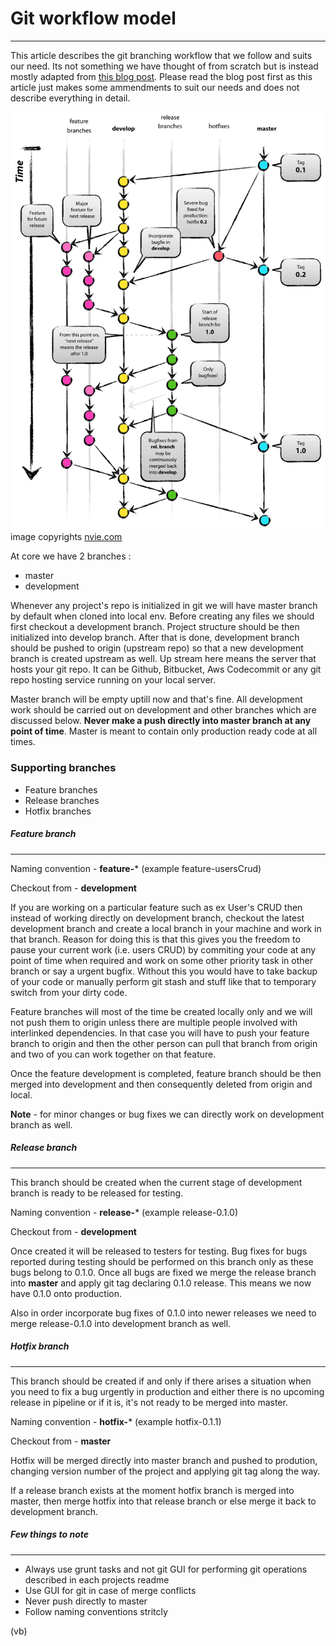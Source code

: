 # Git workflow model
---

This article describes the git branching workflow that we follow and suits our need. Its not something we have thought of from scratch but is instead mostly adapted from [this blog post](http://nvie.com/posts/a-successful-git-branching-model/). Please read the blog post first as this article just makes some ammendments to suit our needs and does not describe everything in detail.


![git branching model](git-model.png)
image copyrights [nvie.com](http://nvie.com/posts/a-successful-git-branching-model/)

At core we have 2 branches :
* master
* development

Whenever any project's repo is initialized in git we will have master branch by default when cloned into local env. Before creating any files we should first checkout a development branch. Project structure should be then initialized into develop branch. After that is done, development branch should be pushed to origin (upstream repo) so that a new development branch is created upstream as well. Up stream here means the server that hosts your git repo. It can be Github, Bitbucket, Aws Codecommit or any git repo hosting service running on your local server.

Master branch will be empty uptill now and that's fine. All development work should be carried out on development and other branches which are discussed below. **Never make a push directly into master branch at any point of time**. Master is meant to contain only production ready code at all times.

### Supporting branches

* Feature branches
* Release branches
* Hotfix branches

##### Feature branch
------

Naming convention  - **feature-*** (example feature-usersCrud)

Checkout from - **development**

If you are working on a particular feature such as ex User's CRUD then instead of working directly on development branch, checkout the latest development branch and create a local branch in your machine and work in that branch. Reason for doing this is that this gives you the freedom to pause your current work (i.e. users CRUD) by commiting your code at any point of time when required and work on some other priority task in other branch or say a urgent bugfix. Without this you would have to take backup of your code or manually perform git stash and stuff like that to temporary switch from your dirty code.

Feature branches will most of the time be created locally only and we will not push them to origin unless there are multiple people involved with interlinked dependencies. In that case you will have to push your feature branch to origin and then the other person can pull that branch from origin and two of you can work together on that feature.

Once the feature development is completed, feature branch should be then merged into development and then consequently deleted from origin and local.

**Note** - for minor changes or bug fixes we can directly work on development branch as well.


##### Release branch
------
This branch should be created when the current stage of development branch is ready to be released for testing.

Naming convention  - **release-*** (example release-0.1.0)

Checkout from - **development**

Once created it will be released to testers for testing. Bug fixes for bugs reported during testing should be performed on this branch only as these bugs belong to 0.1.0. Once all bugs are fixed we merge the release branch into **master** and apply git tag declaring 0.1.0 release. This means we now have 0.1.0 onto production.

Also in order incorporate bug fixes of 0.1.0 into newer releases we need to merge release-0.1.0 into development branch as well.

##### Hotfix branch
------

This branch should be created if and only if there arises a situation when you need to fix a bug urgently in production and either there is no upcoming release in pipeline or if it is, it's not ready to be merged into master.

Naming convention  - **hotfix-*** (example hotfix-0.1.1)

Checkout from - **master**

Hotfix will be merged directly into master branch and pushed to prodution, changing version number of the project and applying git tag along the way.

If a release branch exists at the moment hotfix branch is merged into master, then merge hotfix into that release branch or else merge it back to development branch.

##### Few things to note
------
* Always use grunt tasks and not git GUI for performing git operations described in each projects readme
* Use GUI for git in case of merge conflicts
* Never push directly to master
* Follow naming conventions stritcly

(vb)